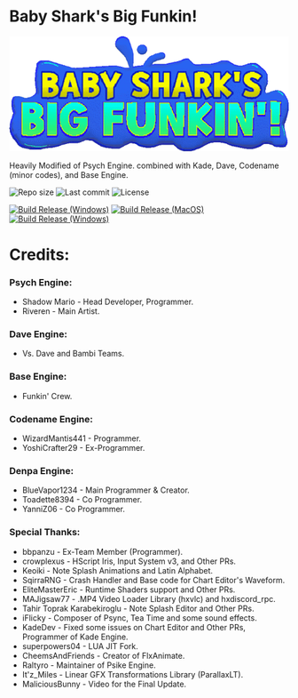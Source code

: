 # Baby Shark's Big Funkin!
![Baby Shark's Big Funkin Logo](assets/shared/images/logobumpin.png)

Heavily Modified of Psych Engine. combined with Kade, Dave, Codename (minor codes), and Base Engine.

![Repo size](https://img.shields.io/github/repo-size/system32unknown/FNF-BabyShark)
![Last commit](https://img.shields.io/github/last-commit/system32unknown/FNF-BabyShark)
![License](https://img.shields.io/github/license/system32unknown/FNF-BabyShark)

[![Build Release (Windows)](https://github.com/system32unknown/FNF-BabyShark/actions/workflows/windows.yaml/badge.svg)](https://github.com/system32unknown/FNF-BabyShark/actions/workflows/windows.yaml)
[![Build Release (MacOS)](https://github.com/system32unknown/FNF-BabyShark/actions/workflows/macos.yml/badge.svg)](https://github.com/system32unknown/FNF-BabyShark/actions/workflows/macos.yml)
[![Build Release (Windows)](https://github.com/system32unknown/FNF-BabyShark/actions/workflows/linux.yml/badge.svg)](https://github.com/system32unknown/FNF-BabyShark/actions/workflows/linux.yml)

# Credits:

### Psych Engine:
* Shadow Mario - Head Developer, Programmer.
* Riveren - Main Artist.

### Dave Engine:
* Vs. Dave and Bambi Teams.

### Base Engine:
* Funkin' Crew.

### Codename Engine:
* WizardMantis441 - Programmer.
* YoshiCrafter29 - Ex-Programmer.

### Denpa Engine:
* BlueVapor1234 - Main Programmer & Creator.
* Toadette8394 - Co Programmer.
* YanniZ06 - Co Programmer.

### Special Thanks:
* bbpanzu - Ex-Team Member (Programmer).
* crowplexus - HScript Iris, Input System v3, and Other PRs.
* Keoiki - Note Splash Animations and Latin Alphabet.
* SqirraRNG - Crash Handler and Base code for Chart Editor's Waveform.
* EliteMasterEric - Runtime Shaders support and Other PRs.
* MAJigsaw77 - .MP4 Video Loader Library (hxvlc) and hxdiscord_rpc.
* Tahir Toprak Karabekiroglu - Note Splash Editor and Other PRs.
* iFlicky - Composer of Psync, Tea Time and some sound effects.
* KadeDev - Fixed some issues on Chart Editor and Other PRs, Programmer of Kade Engine.
* superpowers04 - LUA JIT Fork.
* CheemsAndFriends - Creator of FlxAnimate.
* Raltyro - Maintainer of Psike Engine.
* It'z_Miles - Linear GFX Transformations Library (ParallaxLT).
* MaliciousBunny - Video for the Final Update.